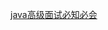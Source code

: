 [java高级面试必知必会](https://blog.csdn.net/zxd8080666/article/details/83213475?utm_medium=distribute.pc_relevant.none-task-blog-BlogCommendFromMachineLearnPai2-1.control&depth_1-utm_source=distribute.pc_relevant.none-task-blog-BlogCommendFromMachineLearnPai2-1.control)

